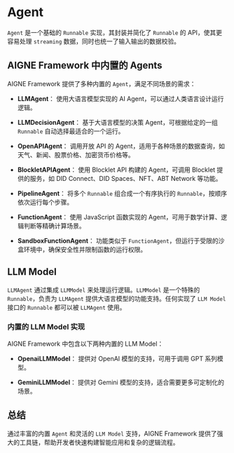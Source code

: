 # Agent

`Agent` 是一个基础的 `Runnable` 实现，其封装并简化了 `Runnable` 的 API，使其更容易处理 `streaming` 数据，同时也统一了输入输出的数据校验。

## AIGNE Framework 中内置的 Agents

AIGNE Framework 提供了多种内置的 `Agent`，满足不同场景的需求：

- **LLMAgent**：
  使用大语言模型实现的 AI Agent，可以通过人类语言设计运行逻辑。

- **LLMDecisionAgent**：
  基于大语言模型的决策 Agent，可根据给定的一组 `Runnable` 自动选择最适合的一个运行。

- **OpenAPIAgent**：
  调用开放 API 的 Agent，适用于各种场景的数据查询，如天气、新闻、股票价格、加密货币价格等。

- **BlockletAPIAgent**：
  使用 Blocklet API 构建的 Agent，可调用 Blocklet 提供的服务，如 DID Connect、DID Spaces、NFT、ABT Network 等功能。

- **PipelineAgent**：
  将多个 `Runnable` 组合成一个有序执行的 `Runnable`，按顺序依次运行每个步骤。

- **FunctionAgent**：
  使用 JavaScript 函数实现的 Agent，可用于数学计算、逻辑判断等精确计算场景。

- **SandboxFunctionAgent**：
  功能类似于 `FunctionAgent`，但运行于受限的沙盒环境中，确保安全性并限制函数的运行权限。

## LLM Model

`LLMAgent` 通过集成 `LLMModel` 来处理运行逻辑。`LLMModel` 是一个特殊的 `Runnable`，负责为 `LLMAgent` 提供大语言模型的功能支持。任何实现了 `LLM Model` 接口的 `Runnable` 都可以被 `LLMAgent` 使用。

### 内置的 LLM Model 实现

AIGNE Framework 中包含以下两种内置的 LLM Model：

- **OpenaiLLMModel**：
  提供对 OpenAI 模型的支持，可用于调用 GPT 系列模型。

- **GeminiLLMModel**：
  提供对 Gemini 模型的支持，适合需要更多可定制化的场景。

## 总结

通过丰富的内置 `Agent` 和灵活的 `LLM Model` 支持，AIGNE Framework 提供了强大的工具链，帮助开发者快速构建智能应用和复杂的逻辑流程。
